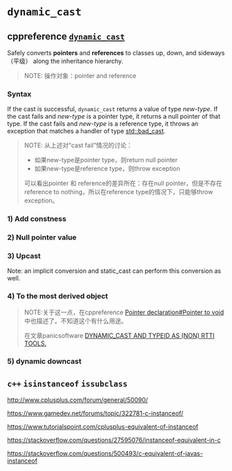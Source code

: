 # `dynamic_cast`



## cppreference [`dynamic_cast`](https://en.cppreference.com/w/cpp/language/dynamic_cast)

Safely converts **pointers** and **references** to classes up, down, and sideways（平级） along the inheritance hierarchy.

> NOTE: 操作对象：pointer and reference



### Syntax

If the cast is successful, `dynamic_cast` returns a value of type *new-type*. If the cast fails and *new-type* is a pointer type, it returns a null pointer of that type. If the cast fails and *new-type* is a reference type, it throws an exception that matches a handler of type [std::bad_cast](https://en.cppreference.com/w/cpp/types/bad_cast).

> NOTE: 从上述对“cast fail”情况的讨论：
>
> - 如果new-type是pointer type，则return null pointer
> - 如果new-type是reference type，则throw exception
>
> 可以看出pointer 和 reference的差异所在：存在null pointer，但是不存在reference to nothing，所以在reference type的情况下，只能够throw exception。

### 1) Add constness



### 2) Null pointer value



### 3) Upcast

Note: an implicit conversion and static_cast can perform this conversion as well.

### 4) To the most derived object

> NOTE:关于这一点，在cppreference [Pointer declaration#Pointer to void](https://en.cppreference.com/w/cpp/language/pointer#Pointers_to_void)中也描述了。不知道这个有什么用途。
>
> 在文章panicsoftware [DYNAMIC_CAST AND TYPEID AS (NON) RTTI TOOLS.](https://blog.panicsoftware.com/dynamic_cast-and-typeid-as-non-rtti-tools/)

### 5) dynamic downcast

## `c++` `isinstanceof` `issubclass`

http://www.cplusplus.com/forum/general/50090/

https://www.gamedev.net/forums/topic/322781-c-instanceof/

https://www.tutorialspoint.com/cplusplus-equivalent-of-instanceof

https://stackoverflow.com/questions/27595076/instanceof-equivalent-in-c

https://stackoverflow.com/questions/500493/c-equivalent-of-javas-instanceof





